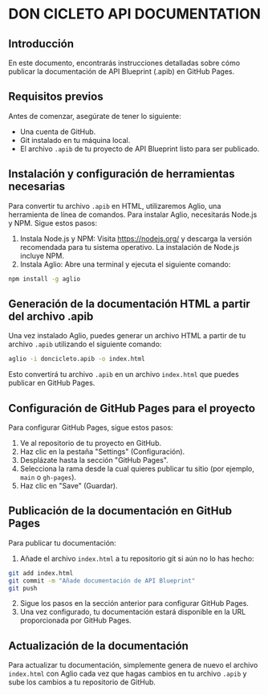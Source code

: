 # DON CICLETO API DOCUMENTATION

## Introducción
En este documento, encontrarás instrucciones detalladas sobre cómo publicar la documentación de API Blueprint (.apib) en GitHub Pages.

## Requisitos previos
Antes de comenzar, asegúrate de tener lo siguiente:
- Una cuenta de GitHub.
- Git instalado en tu máquina local.
- El archivo `.apib` de tu proyecto de API Blueprint listo para ser publicado.

## Instalación y configuración de herramientas necesarias
Para convertir tu archivo `.apib` en HTML, utilizaremos Aglio, una herramienta de línea de comandos. Para instalar Aglio, necesitarás Node.js y NPM. Sigue estos pasos:

1. Instala Node.js y NPM: Visita https://nodejs.org/ y descarga la versión recomendada para tu sistema operativo. La instalación de Node.js incluye NPM.
2. Instala Aglio: Abre una terminal y ejecuta el siguiente comando:

```bash
npm install -g aglio
```

## Generación de la documentación HTML a partir del archivo .apib
Una vez instalado Aglio, puedes generar un archivo HTML a partir de tu archivo `.apib` utilizando el siguiente comando:

```bash
aglio -i doncicleto.apib -o index.html
```

Esto convertirá tu archivo `.apib` en un archivo `index.html` que puedes publicar en GitHub Pages.

## Configuración de GitHub Pages para el proyecto
Para configurar GitHub Pages, sigue estos pasos:
1. Ve al repositorio de tu proyecto en GitHub.
2. Haz clic en la pestaña "Settings" (Configuración).
3. Desplázate hasta la sección "GitHub Pages".
4. Selecciona la rama desde la cual quieres publicar tu sitio (por ejemplo, `main` o `gh-pages`).
5. Haz clic en "Save" (Guardar).

## Publicación de la documentación en GitHub Pages
Para publicar tu documentación:
1. Añade el archivo `index.html` a tu repositorio git si aún no lo has hecho:

```bash
git add index.html
git commit -m "Añade documentación de API Blueprint"
git push
```

2. Sigue los pasos en la sección anterior para configurar GitHub Pages.
3. Una vez configurado, tu documentación estará disponible en la URL proporcionada por GitHub Pages.

## Actualización de la documentación
Para actualizar tu documentación, simplemente genera de nuevo el archivo `index.html` con Aglio cada vez que hagas cambios en tu archivo `.apib` y sube los cambios a tu repositorio de GitHub.
